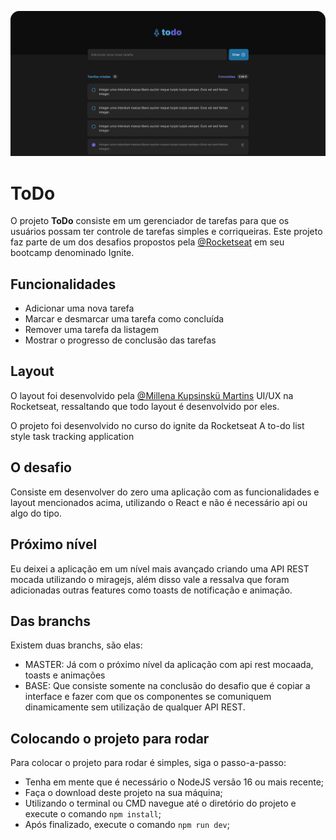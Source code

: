 ![Capa do projeto ToDo](/.github/front.svg "Projeto ToDo desenvolvido por EddyPBR")

# ToDo

O projeto <b>ToDo</b> consiste em um gerenciador de tarefas para que os usuários possam
ter controle de tarefas simples e corriqueiras. Este projeto faz parte de
um dos desafios propostos pela [@Rocketseat](https://www.instagram.com/rocketseat/)
em seu bootcamp denominado Ignite.

## Funcionalidades

- Adicionar uma nova tarefa
- Marcar e desmarcar uma tarefa como concluída
- Remover uma tarefa da listagem
- Mostrar o progresso de conclusão das tarefas

## Layout

O layout foi desenvolvido pela [@Millena Kupsinskü Martins](https://www.instagram.com/millenakmartins/)
UI/UX na Rocketseat, ressaltando que todo layout é desenvolvido por eles.

O projeto foi desenvolvido no curso do ignite da Rocketseat
A to-do list style task tracking application

## O desafio

Consiste em desenvolver do zero uma aplicação com as funcionalidades e layout mencionados acima,
utilizando o React e não é necessário api ou algo do tipo.

## Próximo nível

Eu deixei a aplicação em um nível mais avançado criando uma API REST mocada utilizando o
miragejs, além disso vale a ressalva que foram adicionadas outras features como toasts de
notificação e animação.

## Das branchs

Existem duas branchs, são elas:

- MASTER: Já com o próximo nível da aplicação com api rest mocaada, toasts e animações
- BASE: Que consiste somente na conclusão do desafio que é copiar a interface e
  fazer com que os componentes se comuniquem dinamicamente sem utilização de qualquer API REST.

## Colocando o projeto para rodar

Para colocar o projeto para rodar é simples, siga o passo-a-passo:

- Tenha em mente que é necessário o NodeJS versão 16 ou mais recente;
- Faça o download deste projeto na sua máquina;
- Utilizando o terminal ou CMD navegue até o diretório do projeto e execute o comando `npm install`;
- Após finalizado, execute o comando `npm run dev`;
